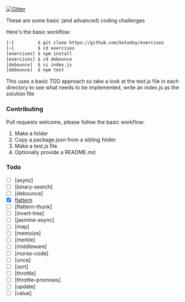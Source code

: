 [![Gitter][gitter-image]][gitter-url]

These are some basic (and advanced) coding challenges

Here's the basic workflow:

```bash
[~]         $ git clone https://github.com/kolodny/exercises
[~]         $ cd exercises
[exercises] $ npm install
[exercises] $ cd debounce
[debounce]  $ vi index.js
[debounce]  $ npm test
```

This uses a basic TDD approach so take a look at the test.js file in each directory to see what needs to be implemented, write an index.js as the solution file

### Contributing

Pull requests welcome, please follow the basic workflow:

1. Make a folder
2. Copy a package.json from a sibling folder
3. Make a test.js file
4. Optionally provide a README.md

[gitter-image]: https://badges.gitter.im/Join%20Chat.svg
[gitter-url]: https://gitter.im/kolodny/exercises

### Todo

* [ ] [async]
* [ ] [binary-search]
* [ ] [debounce]
* [x] [flattern](flatten/index.js)
* [ ] [flattern-thunk]
* [ ] [invert-tree]
* [ ] [jasmine-async]
* [ ] [map]
* [ ] [memoize]
* [ ] [merkle]
* [ ] [middleware]
* [ ] [morse-code]
* [ ] [once]
* [ ] [sort]
* [ ] [throttle]
* [ ] [throttle-promises]
* [ ] [update]
* [ ] [value]
